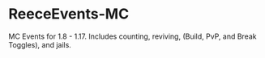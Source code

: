 # ReeceEvents-MC
MC Events for 1.8 - 1.17. Includes counting, reviving, (Build, PvP, and Break Toggles), and jails.
